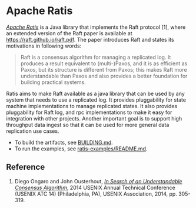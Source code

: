 <!--
  Licensed under the Apache License, Version 2.0 (the "License");
  you may not use this file except in compliance with the License.
  You may obtain a copy of the License at

   http://www.apache.org/licenses/LICENSE-2.0

  Unless required by applicable law or agreed to in writing, software
  distributed under the License is distributed on an "AS IS" BASIS,
  WITHOUT WARRANTIES OR CONDITIONS OF ANY KIND, either express or implied.
  See the License for the specific language governing permissions and
  limitations under the License. See accompanying LICENSE file.
-->

# Apache Ratis
*[Apache Ratis]* is a Java library that implements the Raft protocol [1],
where an extended version of the Raft paper is available at <https://raft.github.io/raft.pdf>.
The paper introduces Raft and states its motivations in following words:

> Raft is a consensus algorithm for managing a replicated log.
> It produces a result equivalent to (multi-)Paxos, and it is as efficient as Paxos,
> but its structure is different from Paxos; this makes Raft more understandable than Paxos
> and also provides a better foundation for building practical systems.

Ratis aims to make Raft available as a java library that can be used by any system that needs to use a replicated log.
It provides pluggability for state machine implementations to manage replicated states.
It also provides pluggability for Raft log, and rpc implementations to make it easy for integration with other projects.
Another important goal is to support high throughput data ingest so that it can be used for more general data replication use cases.

* To build the artifacts, see [BUILDING.md](BUILDING.md).
* To run the examples, see [ratis-examples/README.md](ratis-examples/README.md).

## Reference
1. Diego Ongaro and John Ousterhout,
_[In Search of an Understandable Consensus Algorithm][Ongaro2014]_,
2014 USENIX Annual Technical Conference (USENIX ATC 14) (Philadelphia, PA), USENIX Association, 2014, pp. 305-319.

[Ongaro2014]: https://www.usenix.org/conference/atc14/technical-sessions/presentation/ongaro

[Apache Ratis]: https://ratis.apache.org/
